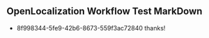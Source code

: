 ## OpenLocalization Workflow Test MarkDown
* 8f998344-5fe9-42b6-8673-559f3ac72840 thanks!

<!--HONumber=Jul16_HO3-->


